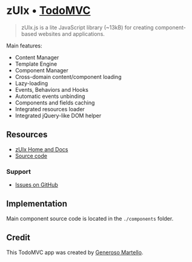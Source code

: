 # zUIx • [TodoMVC](http://todomvc.com)

> zUIx.js is a lite JavaScript library (~13kB) for creating component-based websites and applications.

Main features:
- Content Manager
- Template Engine
- Component Manager
- Cross-domain content/component loading
- Lazy-loading
- Events, Behaviors and Hooks
- Automatic events unbinding
- Components and fields caching
- Integrated resources loader
- Integrated jQuery-like DOM helper


## Resources

- [zUIx Home and Docs](https://genielabs.github.io/zuix)
- [Source code](https://github.com/genielabs/zuix)

### Support

- [Issues on GitHub](https://github.com/genielabs/zuix/issues)

## Implementation

Main component source code is located in the `./components` folder.

## Credit

This TodoMVC app was created by [Generoso Martello](https://github.com/genemars).

